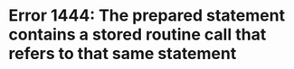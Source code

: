 # Error 1444: The prepared statement contains a stored routine call that refers to that same statement

